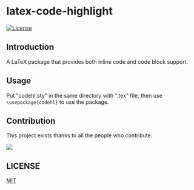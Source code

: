 # latex-code-highlight

[![License](https://img.shields.io/github/license/squarezhong/latex-code-highlight)](LICENSE)

## Introduction
A LaTeX package that provides both inline code and code block support.

## Usage
Put "codehl.sty" in the same directory with ".tex" file, then use `\usepackage{codehl}` to use the package.



## Contribution
This project exists thanks to all the people who contribute. 

<a href="https://github.com/squarezhong/latex-code-highlight/graphs/contributors">
  <img src="https://contrib.rocks/image?repo=squarezhong/latex-code-highlight" />
</a>

## LICENSE
[MIT](LICENSE)

